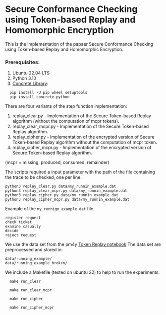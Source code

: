 # Secure Conformance Checking using Token-based Replay and Homomorphic Encryption

This is the implementation of the papaer Secure Conformance Checking using Token-based
Replay and Homomorphic Encryption.

### Prerequisites:

1. Ubuntu 22.04 LTS
2. Python 3.10
3. [Concrete Library](https://github.com/zama-ai/concrete):
  ```
    pip install -U pip wheel setuptools
    pip install concrete-python
  ```

There are four variants of the step function implementation:

1. replay_clear.py - Implementation of the Secure Token-based Replay algorithm (without the computation of mcpr tokens).
2. replay_clear_mcpr.py - Implementation of the Secure Token-based Replay algorithm.
3. replay_cipher.py - Implementation of the encrypted version of Secure Token-based Replay algorithm without the computation of mcpr token.
4. replay_cipher_mcpr.py - Implementation of the encrypted version of Secure Token-based Replay algorithm.

(mcpr = missing, produced, consumed, remainder)

The scripts required a input parameter with the path of the file containing the trace to be checked, one per line.

```
python3 replay_clear.py data/my_runnin_example.dat
python3 replay_clear_mcpr.py data/my_runnin_example.dat
python3 replay_cipher.py data/my_runnin_example.dat
python3 replay_cipher_mcpr.py data/my_runnin_example.dat
```

Example of the `my_runnign_example.dat` file.

```
register request
check ticket
examine casually
decide
reject request
```

We use the data set from the pm4y [Token Replay notebook](https://github.com/process-intelligence-solutions/pm4py/blob/release/notebooks/4_conformance_checking.ipynb)
The data set are preprocessed and stored in:

```
data/running_example/
data/running_example_broken/
```

We include a Makefile (tested on ubuntu 22) to help to run the experiments:

```
  make run_clear
```

```
  make run_clear_mcpr
```
```
  make run_cipher
```
```
  make run_cipher_mcpr
```
